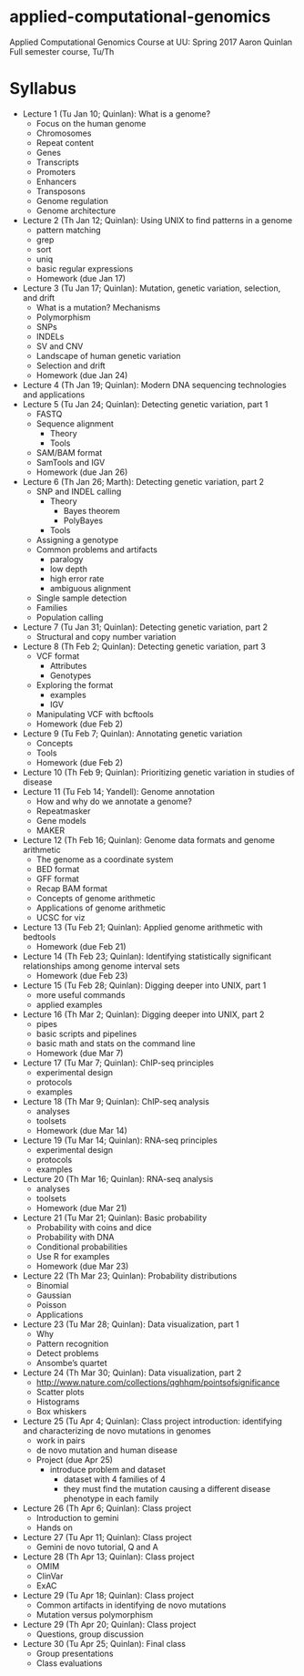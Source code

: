 # applied-computational-genomics
Applied Computational Genomics Course at UU: Spring 2017
Aaron Quinlan
Full semester course, Tu/Th

# Syllabus
- Lecture 1 (Tu Jan 10; Quinlan): What is a genome?
    - Focus on the human genome
    - Chromosomes
    - Repeat content
    - Genes
    - Transcripts
    - Promoters
    - Enhancers
    - Transposons
    - Genome regulation
    - Genome architecture
- Lecture 2 (Th Jan 12; Quinlan): Using UNIX to find patterns in a genome
    - pattern matching
    - grep
    - sort
    - uniq
    - basic regular expressions
    - Homework (due Jan 17)
- Lecture 3 (Tu Jan 17; Quinlan): Mutation, genetic variation, selection, and drift
    - What is a mutation? Mechanisms
    - Polymorphism
    - SNPs
    - INDELs
    - SV and CNV
    - Landscape of human genetic variation
    - Selection and drift
    - Homework (due Jan 24)
- Lecture 4 (Th Jan 19; Quinlan): Modern DNA sequencing technologies and applications
- Lecture 5 (Tu Jan 24; Quinlan): Detecting genetic variation, part 1
    - FASTQ
    - Sequence alignment
        - Theory
        - Tools
    - SAM/BAM format
    - SamTools and IGV
    - Homework (due Jan 26)
- Lecture 6 (Th Jan 26; Marth): Detecting genetic variation, part 2
    - SNP and INDEL calling
        - Theory
            - Bayes theorem
            - PolyBayes
        - Tools
    - Assigning a genotype
    - Common problems and artifacts
        - paralogy
        - low depth
        - high error rate
        - ambiguous alignment
    - Single sample detection
    - Families
    - Population calling
- Lecture 7 (Tu Jan 31; Quinlan): Detecting genetic variation, part 2
    - Structural and copy number variation
- Lecture 8 (Th Feb 2; Quinlan): Detecting genetic variation, part 3
    - VCF format
        - Attributes
        - Genotypes
    - Exploring the format
        - examples
        - IGV
    - Manipulating VCF with bcftools
    - Homework (due Feb 2)
- Lecture 9 (Tu Feb 7; Quinlan): Annotating genetic variation
    - Concepts
    - Tools
    - Homework (due Feb 2)
- Lecture 10 (Th Feb 9; Quinlan): Prioritizing genetic variation in studies of disease
- Lecture 11 (Tu Feb 14; Yandell): Genome annotation
    - How and why do we annotate a genome?
    - Repeatmasker
    - Gene models
    - MAKER
- Lecture 12 (Th Feb 16; Quinlan): Genome data formats and genome arithmetic
    - The genome as a coordinate system
    - BED format
    - GFF format
    - Recap BAM format
    - Concepts of genome arithmetic
    - Applications of genome arithmetic
    - UCSC for viz
- Lecture 13 (Tu Feb 21; Quinlan): Applied genome arithmetic with bedtools
    - Homework (due Feb 21)
- Lecture 14 (Th Feb 23; Quinlan): Identifying statistically significant relationships among genome interval sets
    - Homework (due Feb 23)
- Lecture 15 (Tu Feb 28; Quinlan): Digging deeper into UNIX, part 1
    - more useful commands
    - applied examples
- Lecture 16 (Th Mar 2; Quinlan): Digging deeper into UNIX, part 2
    - pipes
    - basic scripts and pipelines
    - basic math and stats on the command line
    - Homework (due Mar 7)
- Lecture 17 (Tu Mar 7; Quinlan): ChIP-seq principles
    - experimental design
    - protocols
    - examples
- Lecture 18 (Th Mar 9; Quinlan): ChIP-seq analysis
    - analyses
    - toolsets
    - Homework (due Mar 14)
- Lecture 19 (Tu Mar 14; Quinlan): RNA-seq principles
    - experimental design
    - protocols
    - examples
- Lecture 20 (Th Mar 16; Quinlan): RNA-seq analysis
    - analyses
    - toolsets
    - Homework (due Mar 21)
- Lecture 21 (Tu Mar 21; Quinlan): Basic probability
    - Probability with coins and dice
    - Probability with DNA
    - Conditional probabilities
    - Use R for examples
    - Homework (due Mar 23)
- Lecture 22 (Th Mar 23; Quinlan): Probability distributions
    - Binomial
    - Gaussian
    - Poisson
    - Applications
- Lecture 23 (Tu Mar 28; Quinlan): Data visualization, part 1
    - Why
    - Pattern recognition
    - Detect problems
    - Ansombe’s quartet
- Lecture 24 (Th Mar 30; Quinlan): Data visualization, part 2
    - http://www.nature.com/collections/qghhqm/pointsofsignificance
    - Scatter plots
    - Histograms
    - Box whiskers
- Lecture 25 (Tu Apr 4; Quinlan): Class project introduction: identifying and characterizing de novo mutations in genomes
    - work in pairs
    - de novo mutation and human disease
    - Project (due Apr 25)
        - introduce problem and dataset
            - dataset with 4 families of 4
            - they must find the mutation causing a different disease phenotype in each family
- Lecture 26 (Th Apr 6; Quinlan): Class project
    - Introduction to gemini
    - Hands on
- Lecture 27 (Tu Apr 11; Quinlan): Class project
    - Gemini de novo tutorial, Q and A
- Lecture 28 (Th Apr 13; Quinlan): Class project
    - OMIM
    - ClinVar
    - ExAC
- Lecture 29 (Tu Apr 18; Quinlan): Class project
    - Common artifacts in identifying de novo mutations
    - Mutation versus polymorphism
- Lecture 29 (Th Apr 20; Quinlan): Class project
    - Questions, group discussion
- Lecture 30 (Tu Apr 25; Quinlan): Final class
    - Group presentations
    - Class evaluations
